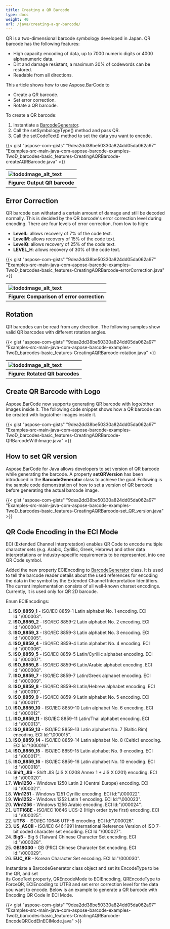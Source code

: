 ```yaml
---
title: Creating a QR Barcode
type: docs
weight: 40
url: /java/creating-a-qr-barcode/
---
```


QR is a two-dimensional barcode symbology developed in Japan. QR barcode has the following features:

- High capacity encoding of data, up to 7000 numeric digits or 4000 alphanumeric data.
- Dirt and damage resistant, a maximum 30% of codewords can be restored.
- Readable from all directions.

This article shows how to use Aspose.BarCode to

- Create a QR barcode.
- Set error correction.
- Rotate a QR barcode.

To create a QR barcode:

1. Instantiate a [BarcodeGenerator](https://apireference.aspose.com/barcode/java/com.aspose.barcode.generation/BarcodeGenerator).
1. Call the setSymbologyType() method and pass QR.
1. Call the setCodeText() method to set the data you want to encode.

{{< gist "aspose-com-gists" "9dea2dd38be50330a824dd05da062a97" "Examples-src-main-java-com-aspose-barcode-examples-TwoD_barcodes-basic_features-CreatingAQRBarcode-createAQRBarcode.java" >}}

|![todo:image_alt_text](http://i.imgur.com/bw46URS.png)|
| :- |
|**Figure: Output QR barcode**|
## **Error Correction**
QR barcode can withstand a certain amount of damage and still be decoded normally. This is decided by the QR barcode's error correction level during encoding. There are four levels of error correction, from low to high:

- **LevelL**: allows recovery of 7% of the code text.
- **LevelM**: allows recovery of 15% of the code text.
- **LevelQ**: allows recovery of 25% of the code text.
- **LEVEL_H**: allows recovery of 30% of the code text.

{{< gist "aspose-com-gists" "9dea2dd38be50330a824dd05da062a97" "Examples-src-main-java-com-aspose-barcode-examples-TwoD_barcodes-basic_features-CreatingAQRBarcode-errorCorrection.java" >}}

|![todo:image_alt_text](http://i.imgur.com/Nb0uqbL.png)|
| :- |
|**Figure: Comparison of error correction**|
## **Rotation**
QR barcodes can be read from any direction. The following samples show valid QR barcodes with different rotation angles.

{{< gist "aspose-com-gists" "9dea2dd38be50330a824dd05da062a97" "Examples-src-main-java-com-aspose-barcode-examples-TwoD_barcodes-basic_features-CreatingAQRBarcode-rotation.java" >}}

|![todo:image_alt_text](http://i.imgur.com/R5bvM2r.png)|
| :- |
|**Figure: Rotated QR barcodes**|
## **Create QR Barcode with Logo**
Aspose.BarCode now supports generating QR barcode with logo/other images inside it. The following code snippet shows how a QR barcode can be created with logo/other images inside it.

{{< gist "aspose-com-gists" "9dea2dd38be50330a824dd05da062a97" "Examples-src-main-java-com-aspose-barcode-examples-TwoD_barcodes-basic_features-CreatingAQRBarcode-QRBarcodeWithImage.java" >}}
## **How to set QR version**
Aspose.BarCode for Java allows developers to set version of QR barcode while generating the barcode. A property **setQRVersion** has been introduced in the **BarcodeGenerator** class to achieve the goal. Following is the sample code demonstration of how to set a version of QR barcode before generating the actual barcode image.

{{< gist "aspose-com-gists" "9dea2dd38be50330a824dd05da062a97" "Examples-src-main-java-com-aspose-barcode-examples-TwoD_barcodes-basic_features-CreatingAQRBarcode-set_QR_version.java" >}}
## **QR Code Encoding in the ECI Mode**
ECI (Extended Channel Interpretation) enables QR Code to encode multiple character sets (e.g. Arabic, Cyrillic, Greek, Hebrew) and other data interpretations or industry-specific requirements to be represented, into one QR Code symbol.

Added the new property ECIEncoding to [BarcodeGenerator](https://apireference.aspose.com/barcode/java/com.aspose.barcode.generation/BarcodeGenerator) class. It is used to tell the barcode reader details about the used references for encoding the data in the symbol by the Extended Channel Interpretation Identifiers. The current implementation consists of all well-known charset encodings. Currently, it is used only for QR 2D barcode.

Enum ECIEncodings:

1. **ISO_8859_1** - ISO/IEC 8859-1 Latin alphabet No. 1 encoding. ECI Id:"\000003".
1. **ISO_8859_2** - ISO/IEC 8859-2 Latin alphabet No. 2 encoding. ECI Id:"\000004".
1. **ISO_8859_3** - ISO/IEC 8859-3 Latin alphabet No. 3 encoding. ECI Id:"\000005".
1. **ISO_8859_4** - ISO/IEC 8859-4 Latin alphabet No. 4 encoding. ECI Id:"\000006".
1. **ISO_8859_5** - ISO/IEC 8859-5 Latin/Cyrillic alphabet encoding. ECI Id:"\000007".
1. **ISO_8859_6** - ISO/IEC 8859-6 Latin/Arabic alphabet encoding. ECI Id:"\000008".
1. **ISO_8859_7** - ISO/IEC 8859-7 Latin/Greek alphabet encoding. ECI Id:"\000009".
1. **ISO_8859_8** - ISO/IEC 8859-8 Latin/Hebrew alphabet encoding. ECI Id:"\000010".
1. **ISO_8859_9** - ISO/IEC 8859-9 Latin alphabet No. 5 encoding. ECI Id:"\000011".
1. **ISO_8859_10** - ISO/IEC 8859-10 Latin alphabet No. 6 encoding. ECI Id:"\000012".
1. **ISO_8859_11** - ISO/IEC 8859-11 Latin/Thai alphabet encoding. ECI Id:"\000013".
1. **ISO_8859_13** - ISO/IEC 8859-13 Latin alphabet No. 7 (Baltic Rim) encoding. ECI Id:"\000015".
1. **ISO_8859_14** - ISO/IEC 8859-14 Latin alphabet No. 8 (Celtic) encoding. ECI Id:"\000016".
1. **ISO_8859_15** - ISO/IEC 8859-15 Latin alphabet No. 9 encoding. ECI Id:"\000017".
1. **ISO_8859_16** - ISO/IEC 8859-16 Latin alphabet No. 10 encoding. ECI Id:"\000018".
1. **Shift_JIS** - Shift JIS (JIS X 0208 Annex 1 + JIS X 0201) encoding. ECI Id:"\000020".
1. **Win1250** - Windows 1250 Latin 2 (Central Europe) encoding. ECI Id:"\000021".
1. **Win1251** - Windows 1251 Cyrillic encoding. ECI Id:"\000022".
1. **Win1252** - Windows 1252 Latin 1 encoding. ECI Id:"\000023".
1. **Win1256** - Windows 1256 Arabic encoding. ECI Id:"\000024".
1. **UTF16BE** - ISO/IEC 10646 UCS-2 (High order byte first) encoding. ECI Id:"\000025".
1. **UTF8** - ISO/IEC 10646 UTF-8 encoding. ECI Id:"\000026".
1. **US_ASCII** - ISO/IEC 646:1991 International Reference Version of ISO 7-bit coded character set encoding. ECI Id:"\000027".
1. **Big5** - Big 5 (Taiwan) Chinese Character Set encoding. ECI Id:"\000028".
1. **GB18030** - GB (PRC) Chinese Character Set encoding. ECI Id:"\000029".
1. **EUC_KR** - Korean Character Set encoding. ECI Id:"\000030".

Instantiate a BarcodeGenerator class object and set its EncodeType to be the QR, and set its CodeText property, QREncodeMode to ECIEncoding, QREncodeType to ForceQR, ECIEncoding to UTF8 and set error correction level for the data you want to encode. Below is an example to generate a QR barcode with Encoding QR Code In ECI Mode.

{{< gist "aspose-com-gists" "9dea2dd38be50330a824dd05da062a97" "Examples-src-main-java-com-aspose-barcode-examples-TwoD_barcodes-basic_features-CreatingAQRBarcode-EncodeQRCodEInECIMode.java" >}}
